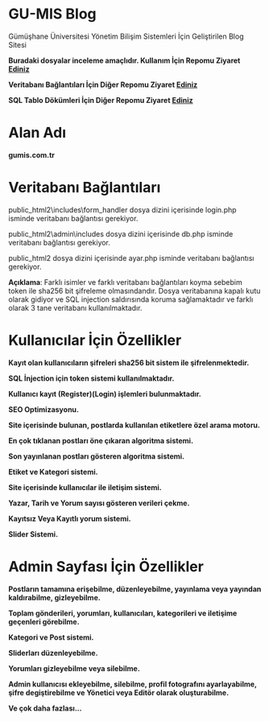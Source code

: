 # GU-MIS Blog

Gümüşhane Üniversitesi Yönetim Bilişim Sistemleri İçin Geliştirilen Blog Sitesi

**Buradaki dosyalar inceleme amaçlıdır. Kullanım İçin Repomu Ziyaret [Ediniz](https://github.com/Mustafazxcv/GU-MIS-Blog-ZIP)**

**Veritabanı Bağlantıları İçin Diğer Repomu Ziyaret [Ediniz](https://github.com/Mustafazxcv/php-pdo-database)**

**SQL Tablo Dökümleri İçin Diğer Repomu Ziyaret [Ediniz](https://github.com/Mustafazxcv/GU-MIS-SQL)**


# Alan Adı

**gumis.com.tr**

# Veritabanı Bağlantıları

public_html2\includes\form_handler dosya dizini içerisinde login.php isminde veritabanı bağlantısı gerekiyor.

public_html2\admin\includes dosya dizini içerisinde db.php isminde veritabanı bağlantısı gerekiyor.

public_html2 dosya dizini içerisinde ayar.php isminde veritabanı bağlantısı gerekiyor.

**Açıklama**: Farklı isimler ve farklı veritabanı bağlantıları koyma sebebim token ile sha256 bit şifreleme olmasındandır. Dosya veritabanına kapalı kutu olarak gidiyor ve SQL injection saldırısında koruma sağlamaktadır ve farklı olarak 3 tane veritabanı kullanılmaktadır. 


# Kullanıcılar İçin Özellikler 

**Kayıt olan kullanıcıların şifreleri sha256 bit sistem ile şifrelenmektedir.**

**SQL İnjection için token sistemi kullanılmaktadır.**

**Kullanıcı kayıt (Register)(Login) işlemleri bulunmaktadır.**

**SEO Optimizasyonu.**

**Site içerisinde bulunan, postlarda kullanılan etiketlere özel arama motoru.**

**En çok tıklanan postları öne çıkaran algoritma sistemi.**

**Son yayınlanan postları gösteren algoritma sistemi.**

**Etiket ve Kategori sistemi.**

**Site içerisinde kullanıcılar ile iletişim sistemi.**

**Yazar, Tarih ve Yorum sayısı gösteren verileri çekme.**

**Kayıtsız Veya Kayıtlı yorum sistemi.**

**Slider Sistemi.**

# Admin Sayfası İçin Özellikler

**Postların tamamına erişebilme, düzenleyebilme, yayınlama veya yayından kaldırabilme, gizleyebilme.**

**Toplam gönderileri, yorumları, kullanıcıları, kategorileri ve iletişime geçenleri görebilme.**

**Kategori ve Post sistemi.**

**Sliderları düzenleyebilme.**

**Yorumları gizleyebilme veya silebilme.**

**Admin kullanıcısı ekleyebilme, silebilme, profil fotografını ayarlayabilme, şifre degiştirebilme ve Yönetici veya Editör olarak oluşturabilme.**

**Ve çok daha fazlası...**
